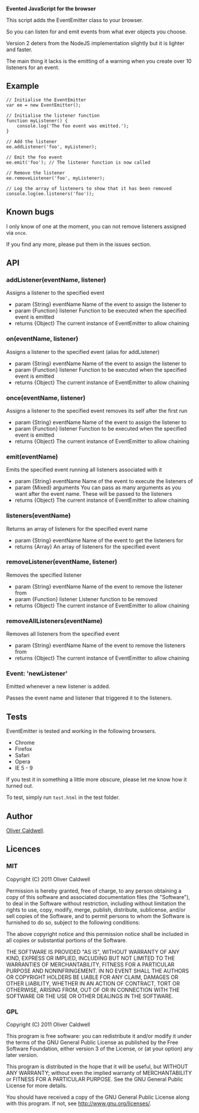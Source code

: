 **Evented JavaScript for the browser**

This script adds the EventEmitter class to your browser.

So you can listen for and emit events from what ever objects you choose.

Version 2 deters from the NodeJS implementation slightly but it is lighter and faster.

The main thing it lacks is the emitting of a warning when you create over 10 listeners for an event.

## Example

	// Initialise the EventEmitter
	var ee = new EventEmitter();
	
	// Initialise the listener function
	function myListener() {
		console.log('The foo event was emitted.');
	}
	
	// Add the listener
	ee.addListener('foo', myListener);
	
	// Emit the foo event
	ee.emit('foo'); // The listener function is now called
	
	// Remove the listener
	ee.removeListener('foo', myListener);
	
	// Log the array of listeners to show that it has been removed
	console.log(ee.listeners('foo'));

## Known bugs

I only know of one at the moment, you can not remove listeners assigned via `once`.

If you find any more, please put them in the issues section.

## API

### addListener(eventName, listener)

Assigns a listener to the specified event

 * param {String} eventName Name of the event to assign the listener to
 * param {Function} listener Function to be executed when the specified event is emitted
 * returns {Object} The current instance of EventEmitter to allow chaining

### on(eventName, listener)

Assigns a listener to the specified event (alias for addListener)

 * param {String} eventName Name of the event to assign the listener to
 * param {Function} listener Function to be executed when the specified event is emitted
 * returns {Object} The current instance of EventEmitter to allow chaining

### once(eventName, listener)

Assigns a listener to the specified event removes its self after the first run

 * param {String} eventName Name of the event to assign the listener to
 * param {Function} listener Function to be executed when the specified event is emitted
 * returns {Object} The current instance of EventEmitter to allow chaining

### emit(eventName)

Emits the specified event running all listeners associated with it

 * param {String} eventName Name of the event to execute the listeners of
 * param {Mixed} arguments You can pass as many arguments as you want after the event name. These will be passed to the listeners
 * returns {Object} The current instance of EventEmitter to allow chaining

### listeners(eventName)

Returns an array of listeners for the specified event name

 * param {String} eventName Name of the event to get the listeners for
 * returns {Array} An array of listeners for the specified event

### removeListener(eventName, listener)

Removes the specified listener

 * param {String} eventName Name of the event to remove the listener from
 * param {Function} listener Listener function to be removed
 * returns {Object} The current instance of EventEmitter to allow chaining

### removeAllListeners(eventName)

Removes all listeners from the specified event

 * param {String} eventName Name of the event to remove the listeners from
 * returns {Object} The current instance of EventEmitter to allow chaining

### Event: 'newListener'

Emitted whenever a new listener is added.

Passes the event name and listener that triggered it to the listeners.

## Tests

EventEmitter is tested and working in the following browsers.

 * Chrome
 * Firefox
 * Safari
 * Opera
 * IE 5 - 9

If you test it in something a little more obscure, please let me know how it turned out.

To test, simply run `test.html` in the test folder.

## Author

[Oliver Caldwell](http://olivercaldwell.co.uk/).

## Licences

### MIT
Copyright (C) 2011 Oliver Caldwell

Permission is hereby granted, free of charge, to any person obtaining a copy
of this software and associated documentation files (the "Software"), to deal
in the Software without restriction, including without limitation the rights
to use, copy, modify, merge, publish, distribute, sublicense, and/or sell
copies of the Software, and to permit persons to whom the Software is
furnished to do so, subject to the following conditions:

The above copyright notice and this permission notice shall be included in
all copies or substantial portions of the Software.

THE SOFTWARE IS PROVIDED "AS IS", WITHOUT WARRANTY OF ANY KIND, EXPRESS OR
IMPLIED, INCLUDING BUT NOT LIMITED TO THE WARRANTIES OF MERCHANTABILITY,
FITNESS FOR A PARTICULAR PURPOSE AND NONINFRINGEMENT. IN NO EVENT SHALL THE
AUTHORS OR COPYRIGHT HOLDERS BE LIABLE FOR ANY CLAIM, DAMAGES OR OTHER
LIABILITY, WHETHER IN AN ACTION OF CONTRACT, TORT OR OTHERWISE, ARISING FROM,
OUT OF OR IN CONNECTION WITH THE SOFTWARE OR THE USE OR OTHER DEALINGS IN
THE SOFTWARE.

### GPL
Copyright (C) 2011 Oliver Caldwell

This program is free software: you can redistribute it and/or modify
it under the terms of the GNU General Public License as published by
the Free Software Foundation, either version 3 of the License, or
(at your option) any later version.

This program is distributed in the hope that it will be useful,
but WITHOUT ANY WARRANTY; without even the implied warranty of
MERCHANTABILITY or FITNESS FOR A PARTICULAR PURPOSE.  See the
GNU General Public License for more details.

You should have received a copy of the GNU General Public License
along with this program. If not, see <http://www.gnu.org/licenses/>.